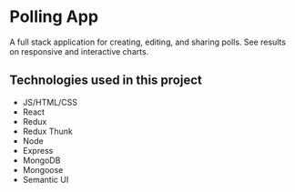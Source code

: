 # Polling App
 A full stack application for creating, editing, and sharing polls. See results on responsive and interactive charts.

 ## Technologies used in this project
 * JS/HTML/CSS
 * React
 * Redux
 * Redux Thunk
 * Node
 * Express
 * MongoDB
 * Mongoose
 * Semantic UI
 

 
